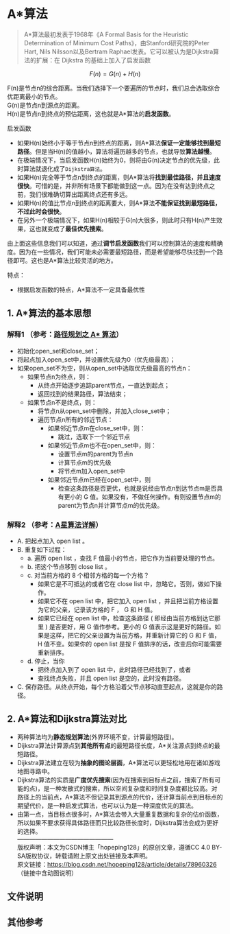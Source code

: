 # A*算法

> A*算法最初发表于1968年《A Formal Basis for the Heuristic Determination of Minimum Cost Paths》，由Stanford研究院的Peter Hart, Nils Nilsson以及Bertram Raphael发表。它可以被认为是Dijkstra算法的扩展：在 Dijkstra 的基础上加入了启发函数  

$$F(n) = G(n) +H(n)$$  

F(n)是节点n的综合距离。当我们选择下一个要遍历的节点时，我们总会选取综合优距离最小的节点。  
G(n)是节点n到源点的距离。  
H(n)是节点n到终点的预估距离，这也就是A*算法的**启发函数**。  

启发函数
  - 如果H(n)始终小于等于节点n到终点的距离，则A*算法**保证一定能够找到最短路径**。但是当H(n)的值越小，算法将遍历越多的节点，也就导致**算法越慢**。  
  - 在极端情况下，当启发函数H(n)始终为0，则将由G(n)决定节点的优先级，此时算法就退化成了`Dijkstra算法`。  
  - 如果H(n)完全等于节点n到终点的距离，则A*算法将**找到最佳路径，并且速度很快**。可惜的是，并非所有场景下都能做到这一点。因为在没有达到终点之前，我们很难确切算出距离终点还有多远。  
  - 如果H(n)的值比节点n到终点的距离要大，则A*算法**不能保证找到最短路径，不过此时会很快**。  
  - 在另外一个极端情况下，如果H(n)相较于G(n)大很多，则此时只有H(n)产生效果，这也就变成了**最佳优先搜索**。  

由上面这些信息我们可以知道，通过**调节启发函数**我们可以控制算法的速度和精确度。因为在一些情况，我们可能未必需要最短路径，而是希望能够尽快找到一个路径即可。这也是A*算法比较灵活的地方。

特点：  
- 根据启发函数的特点，A*算法不一定具备最优性

## 1. A*算法的基本思想

### 解释1 （参考：[路径规划之 A* 算法](https://paul.pub/a-star-algorithm/)）

* 初始化open_set和close_set；
* 将起点加入open_set中，并设置优先级为0（优先级最高）；
* 如果open_set不为空，则从open_set中选取优先级最高的节点n：
    * 如果节点n为终点，则：
        * 从终点开始逐步追踪parent节点，一直达到起点；
        * 返回找到的结果路径，算法结束；
    * 如果节点n不是终点，则：
        * 将节点n从open_set中删除，并加入close_set中；
        * 遍历节点n所有的邻近节点：
            * 如果邻近节点m在close_set中，则：
                * 跳过，选取下一个邻近节点
            * 如果邻近节点m也不在open_set中，则：
                * 设置节点m的parent为节点n
                * 计算节点m的优先级
                * 将节点m加入open_set中
            * 如果邻近节点m已经在open_set中，则
                * 检查这条路径是否更优，也就是说经由节点n到达节点m是否具有更小的 G 值。如果没有，不做任何操作。有则设置节点m的parent为节点n并计算节点m的优先级。

### 解释2 （参考：[A星算法详解](https://blog.csdn.net/hitwhylz/article/details/23089415)）
* A. 把起点加入 open list 。
* B. 重复如下过程：
    * a. 遍历 open list ，查找 F 值最小的节点，把它作为当前要处理的节点。
    * b. 把这个节点移到 close list 。
    * c. 对当前方格的 8 个相邻方格的每一个方格？
       * 如果它是不可抵达的或者它在 close list 中，忽略它。否则，做如下操作。
       * 如果它不在 open list 中，把它加入 open list ，并且把当前方格设置为它的父亲，记录该方格的 F ， G 和 H 值。
       * 如果它已经在 open list 中，检查这条路径 ( 即经由当前方格到达它那里 ) 是否更好，用 G 值作参考。更小的 G 值表示这是更好的路径。如果是这样，把它的父亲设置为当前方格，并重新计算它的 G 和 F 值， H 值不变。如果你的 open list 是按 F 值排序的话，改变后你可能需要重新排序。
    * d. 停止，当你
       * 把终点加入到了 open list 中，此时路径已经找到了，或者
       * 查找终点失败，并且 open list 是空的，此时没有路径。
* C. 保存路径。从终点开始，每个方格沿着父节点移动直至起点，这就是你的路径。

## 2. A*算法和Dijkstra算法对比 

- 两种算法均为**静态规划算法**(外界环境不变，计算最短路径)。
- Dijkstra算法计算源点到**其他所有点**的最短路径长度，A*关注源点到终点的最短路径。
- Dijkstra算法建立在较为**抽象的图论层面**，A*算法可以更轻松地用在诸如游戏地图寻路中。
- Dijkstra算法的实质是**广度优先搜索**(因为在搜索到目标点之前，搜索了所有可能的点)，是一种发散式的搜索，所以空间复杂度和时间复杂度都比较高。对路径上的当前点，A*算法不但记录其到源点的代价，还计算当前点到目标点的期望代价，是一种启发式算法，也可以认为是一种深度优先的算法。
- 由第一点，当目标点很多时，A*算法会带入大量重复数据和复杂的估价函数，所以如果不要求获得具体路径而只比较路径长度时，Dijkstra算法会成为更好的选择。  
————————————————  
版权声明：本文为CSDN博主「hopeping128」的原创文章，遵循CC 4.0 BY-SA版权协议，转载请附上原文出处链接及本声明。  
原文链接：https://blog.csdn.net/hopeping128/article/details/78960326 （链接中含动图说明）

## 文件说明

## 其他参考